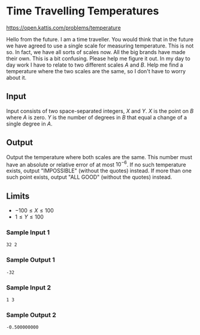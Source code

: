 # Time Travelling Temperatures 

https://open.kattis.com/problems/temperature

Hello from the future. I am a time traveller. You would think that in the future we have agreed to use a single scale for measuring temperature. This is not so. In fact, we have all sorts of scales now. All the big brands have made their own. This is a bit confusing. Please help me figure it out. In my day to day work I have to relate to two different scales $A$ and $B$. Help me find a temperature where the two scales are the same, so I don't have to worry about it. 


## Input 

Input consists of two space-separated integers, $X$ and $Y$. $X$ is the point on $B$ where $A$ is zero. $Y$ is the number of degrees in $B$ that equal a change of a single degree in $A$. 

## Output 

Output the temperature where both scales are the same. This number must have an absolute or relative error of at most $10^{-6}$. If no such temperature exists, output "IMPOSSIBLE" (without the quotes) instead. If more than one such point exists, output "ALL GOOD" (without the quotes) instead. 

## Limits 


- $-100 \leq X \leq 100$
- $1 \leq Y \leq 100$


### Sample Input 1

``` text
32 2 
```

### Sample Output 1

``` text
-32 
```

### Sample Input 2

``` text
1 3
```

### Sample Output 2

``` text
-0.500000000 
```
